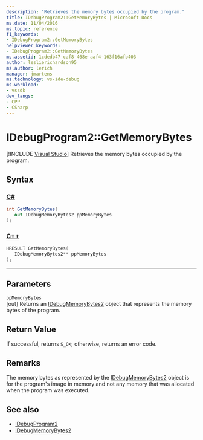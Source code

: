 ```yaml
---
description: "Retrieves the memory bytes occupied by the program."
title: IDebugProgram2::GetMemoryBytes | Microsoft Docs
ms.date: 11/04/2016
ms.topic: reference
f1_keywords:
- IDebugProgram2::GetMemoryBytes
helpviewer_keywords:
- IDebugProgram2::GetMemoryBytes
ms.assetid: 1cdedb47-caf8-468e-aaf4-163f16afb403
author: leslierichardson95
ms.author: lerich
manager: jmartens
ms.technology: vs-ide-debug
ms.workload:
- vssdk
dev_langs:
- CPP
- CSharp
---
```

# IDebugProgram2::GetMemoryBytes

 [!INCLUDE [Visual Studio](~/includes/applies-to-version/vs-windows-only.md)]
Retrieves the memory bytes occupied by the program.

## Syntax

### [C#](#tab/csharp)
```csharp
int GetMemoryBytes( 
   out IDebugMemoryBytes2 ppMemoryBytes
);
```
### [C++](#tab/cpp)
```cpp
HRESULT GetMemoryBytes( 
   IDebugMemoryBytes2** ppMemoryBytes
);
```
---

## Parameters
`ppMemoryBytes`\
[out] Returns an [IDebugMemoryBytes2](../../../extensibility/debugger/reference/idebugmemorybytes2.md) object that represents the memory bytes of the program.

## Return Value
 If successful, returns `S_OK`; otherwise, returns an error code.

## Remarks
 The memory bytes as represented by the [IDebugMemoryBytes2](../../../extensibility/debugger/reference/idebugmemorybytes2.md) object is for the program's image in memory and not any memory that was allocated when the program was executed.

## See also
- [IDebugProgram2](../../../extensibility/debugger/reference/idebugprogram2.md)
- [IDebugMemoryBytes2](../../../extensibility/debugger/reference/idebugmemorybytes2.md)
